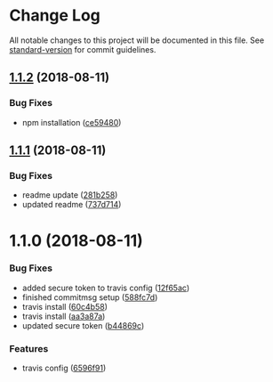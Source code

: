 # Change Log

All notable changes to this project will be documented in this file. See [standard-version](https://github.com/conventional-changelog/standard-version) for commit guidelines.

<a name="1.1.2"></a>
## [1.1.2](https://github.com/basics/blueprint-npm-module/compare/v1.1.1...v1.1.2) (2018-08-11)


### Bug Fixes

* npm installation ([ce59480](https://github.com/basics/blueprint-npm-module/commit/ce59480))



<a name="1.1.1"></a>
## [1.1.1](https://github.com/basics/blueprint-npm-module/compare/v1.1.0...v1.1.1) (2018-08-11)


### Bug Fixes

* readme update ([281b258](https://github.com/basics/blueprint-npm-module/commit/281b258))
* updated readme ([737d714](https://github.com/basics/blueprint-npm-module/commit/737d714))



<a name="1.1.0"></a>
# 1.1.0 (2018-08-11)


### Bug Fixes

* added secure token to travis config ([12f65ac](https://github.com/basics/blueprint-npm-module/commit/12f65ac))
* finished commitmsg setup ([588fc7d](https://github.com/basics/blueprint-npm-module/commit/588fc7d))
* travis install ([60c4b58](https://github.com/basics/blueprint-npm-module/commit/60c4b58))
* travis install ([aa3a87a](https://github.com/basics/blueprint-npm-module/commit/aa3a87a))
* updated secure token ([b44869c](https://github.com/basics/blueprint-npm-module/commit/b44869c))


### Features

* travis config ([6596f91](https://github.com/basics/blueprint-npm-module/commit/6596f91))
